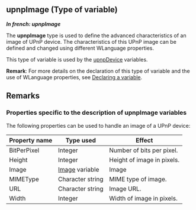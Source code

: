 
## upnpImage (Type of variable)

***In french: upnpImage***
				



<a name="XUse"></a>
<a name="Use"></a>
<a name="description"></a>
The **upnpImage** type is used to define the advanced characteristics of an image of UPnP device. The characteristics of this UPnP image can be defined and changed using different WLanguage properties. 

This type of variable is used by the [upnpDevice](../WDLang3/1000020903.md) variables. 

**Remark**: For more details on the declaration of this type of variable and the use of WLanguage properties, see [Declaring a variable](../Motscles/1514032.md).
<a name="NOTE0"></a>

## Remarks
<a name="NOTE0_1"></a>


### Properties specific to the description of upnpImage variables
<a name="properties_specific_the_description_upnpimage_variables_ELTPARAGRAPHE000028"></a>

The following properties can be used to handle an image of a UPnP device:

| **Property name** | **Type used** | **Effect** |
| --- | --- | --- |
| BitPerPixel | Integer | Number of bits per pixel. |
| Height | Integer | Height of image in pixels. |
| Image | [Image](../WDLang1/1000019650.md) variable | Image |
| MIMEType | Character string | MIME type of image. |
| URL | Character string | Image URL. |
| Width | Integer | Width of image in pixels. |




